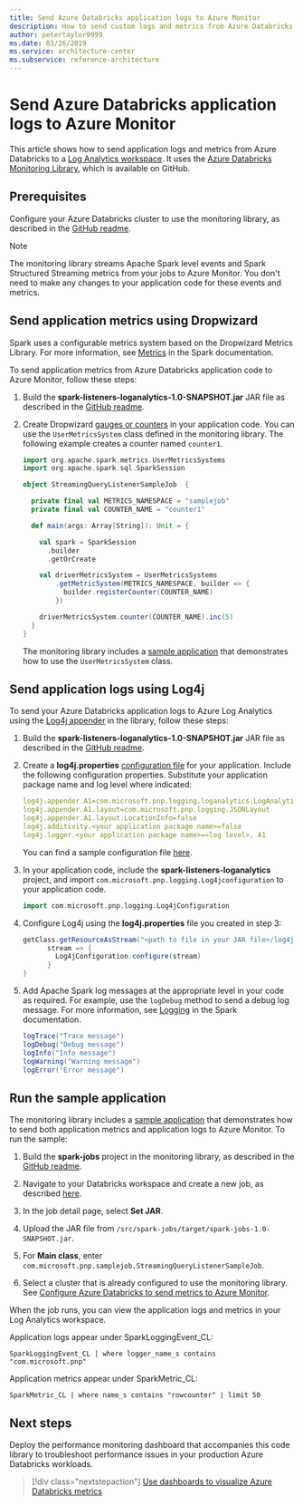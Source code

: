```yaml
---
title: Send Azure Databricks application logs to Azure Monitor
description: How to send custom logs and metrics from Azure Databricks to Azure Monitor
author: petertaylor9999
ms.date: 03/26/2019
ms.service: architecture-center
ms.subservice: reference-architecture
---
```


# Send Azure Databricks application logs to Azure Monitor

This article shows how to send application logs and metrics from Azure Databricks to a [Log Analytics workspace](/azure/azure-monitor/platform/manage-access). It uses the [Azure Databricks Monitoring Library](https://github.com/mspnp/spark-monitoring), which is available on GitHub.

## Prerequisites

Configure your Azure Databricks cluster to use the monitoring library, as described in the [GitHub readme][config-cluster].

> [!NOTE]
> The monitoring library streams Apache Spark level events and Spark Structured Streaming metrics from your jobs to Azure Monitor. You don't need to make any changes to your application code for these events and metrics.

## Send application metrics using Dropwizard

Spark uses a configurable metrics system based on the Dropwizard Metrics Library. For more information, see [Metrics](https://spark.apache.org/docs/latest/monitoring.html#metrics) in the Spark documentation.

To send application metrics from Azure Databricks application code to Azure Monitor, follow these steps:

1. Build the **spark-listeners-loganalytics-1.0-SNAPSHOT.jar** JAR file as described in the [GitHub readme][config-cluster].

1. Create Dropwizard [gauges or counters](https://metrics.dropwizard.io/4.0.0/manual/core.html) in your application code. You can use the `UserMetricsSystem` class defined in the monitoring library. The following example creates a counter named `counter1`.

    ```Scala
    import org.apache.spark.metrics.UserMetricsSystems
    import org.apache.spark.sql.SparkSession

    object StreamingQueryListenerSampleJob  {

      private final val METRICS_NAMESPACE = "samplejob"
      private final val COUNTER_NAME = "counter1"

      def main(args: Array[String]): Unit = {

        val spark = SparkSession
          .builder
          .getOrCreate

        val driverMetricsSystem = UserMetricsSystems
            .getMetricSystem(METRICS_NAMESPACE, builder => {
              builder.registerCounter(COUNTER_NAME)
            })

        driverMetricsSystem.counter(COUNTER_NAME).inc(5)
      }
    }
    ```

    The monitoring library includes a [sample application][sample-app] that demonstrates how to use the `UserMetricsSystem` class.

## Send application logs using Log4j

To send your Azure Databricks application logs to Azure Log Analytics using the [Log4j appender](https://logging.apache.org/log4j/2.x/manual/appenders.html) in the library, follow these steps:

1. Build the **spark-listeners-loganalytics-1.0-SNAPSHOT.jar** JAR file as described in the [GitHub readme][config-cluster].

1. Create a **log4j.properties** [configuration file](https://logging.apache.org/log4j/2.x/manual/configuration.html) for your application. Include the following configuration properties. Substitute your application package name and log level where indicated:

    ```YAML
    log4j.appender.A1=com.microsoft.pnp.logging.loganalytics.LogAnalyticsAppender
    log4j.appender.A1.layout=com.microsoft.pnp.logging.JSONLayout
    log4j.appender.A1.layout.LocationInfo=false
    log4j.additivity.<your application package name>=false
    log4j.logger.<your application package name>=<log level>, A1
    ```

    You can find a sample configuration file [here][log4j.properties].

1. In your application code, include the **spark-listeners-loganalytics** project, and import `com.microsoft.pnp.logging.Log4jconfiguration` to your application code.

    ```Scala
    import com.microsoft.pnp.logging.Log4jConfiguration
    ```

1. Configure Log4j using the **log4j.properties** file you created in step 3:

    ```Scala
    getClass.getResourceAsStream("<path to file in your JAR file>/log4j.properties")) {
          stream => {
            Log4jConfiguration.configure(stream)
          }
    }
    ```

1. Add Apache Spark log messages at the appropriate level in your code as required. For example, use the `logDebug` method to send a debug log message. For more information, see [Logging][spark-logging] in the Spark documentation.

    ```Scala
    logTrace("Trace message")
    logDebug("Debug message")
    logInfo("Info message")
    logWarning("Warning message")
    logError("Error message")
    ```

## Run the sample application

The monitoring library includes a [sample application][sample-app] that demonstrates how to send both application metrics and application logs to Azure Monitor. To run the sample:

1. Build the **spark-jobs** project in the monitoring library, as described in the [GitHub readme][config-cluster].

1. Navigate to your Databricks workspace and create a new job, as described [here](https://docs.azuredatabricks.net/user-guide/jobs.html#create-a-job).

1. In the job detail page, select **Set JAR**.

1. Upload the JAR file from `/src/spark-jobs/target/spark-jobs-1.0-SNAPSHOT.jar`.

1. For **Main class**, enter `com.microsoft.pnp.samplejob.StreamingQueryListenerSampleJob`.

1. Select a cluster that is already configured to use the monitoring library. See [Configure Azure Databricks to send metrics to Azure Monitor][config-cluster].

When the job runs, you can view the application logs and metrics in your Log Analytics workspace.

Application logs appear under SparkLoggingEvent_CL:

```Kusto
SparkLoggingEvent_CL | where logger_name_s contains "com.microsoft.pnp"
```

Application metrics appear under SparkMetric_CL:

```Kusto
SparkMetric_CL | where name_s contains "rowcounter" | limit 50
```

## Next steps

Deploy the performance monitoring dashboard that accompanies this code library to troubleshoot performance issues in your production Azure Databricks workloads.

> [!div class="nextstepaction"]
> [Use dashboards to visualize Azure Databricks metrics](./dashboards.md)

<!-- links -->

[config-cluster]: https://github.com/mspnp/spark-monitoring/blob/master/README.md
[log4j.properties]: https://github.com/mspnp/spark-monitoring/blob/master/src/spark-jobs/src/main/resources/com/microsoft/pnp/samplejob/log4j.properties
[sample-app]: https://github.com/mspnp/spark-monitoring/tree/master/src/spark-jobs
[spark-logging]: https://spark.apache.org/docs/2.3.0/api/java/org/apache/spark/internal/Logging.html